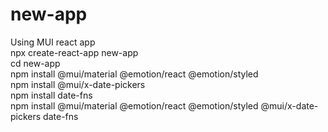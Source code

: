 # new-app

Using MUI react app  
	npx create-react-app new-app  
	cd new-app  
	npm install @mui/material @emotion/react @emotion/styled  
	npm install @mui/x-date-pickers  
	npm install date-fns  
	npm install @mui/material @emotion/react @emotion/styled @mui/x-date-pickers date-fns  
